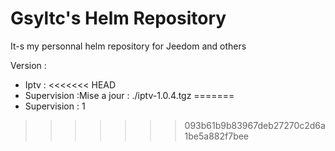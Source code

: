 # Gsyltc's Helm Repository

It-s my personnal helm repository for Jeedom and others

Version :

- Iptv :
<<<<<<< HEAD
- Supervision :Mise a jour : ./iptv-1.0.4.tgz
=======
- Supervision : 1
>>>>>>> 093b61b9b83967deb27270c2d6a1be5a882f7bee
